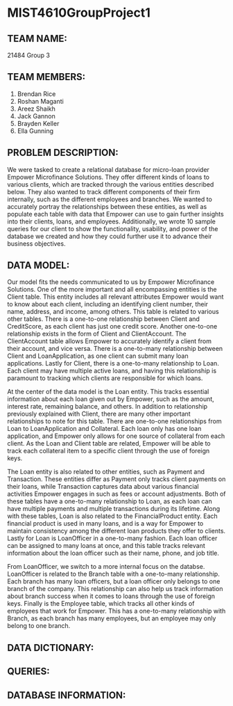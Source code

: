 # MIST4610GroupProject1

TEAM NAME:
-------------------------
21484 Group 3

TEAM MEMBERS:
-------------------------
1. Brendan Rice
2. Roshan Maganti
3. Areez Shaikh
4. Jack Gannon
5. Brayden Keller
6. Ella Gunning

PROBLEM DESCRIPTION:
-------------------------
We were tasked to create a relational database for micro-loan provider Empower Microfinance Solutions. They offer different kinds of loans to various clients, which are tracked through the various entities described below. They also wanted to track different components of their firm internally, such as the different employees and branches. We wanted to accurately portray the relationships between these entities, as well as populate each table with data that Empower can use to gain further insights into their clients, loans, and employees. Additionally, we wrote 10 sample queries for our client to show the functionality, usability, and power of the database we created and how they could further use it to advance their business objectives.

DATA MODEL:
------------------------
Our model fits the needs communicated to us by Empower Microfinance Solutions. One of the more important and all encompassing entities is the Client table. This entity includes all relevant attributes Empower would want to know about each client, including an identifying client number, their name, address, and income, among others. This table is related to various other tables. There is a one-to-one relationship between Client and CreditScore, as each client has just one credit score. Another one-to-one relationship exists in the form of Client and ClientAccount. The ClientAccount table allows Empower to accurately identify a client from their account, and vice versa. There is a one-to-many relationship between Client and LoanApplication, as one client can submit many loan applications. Lastly for Client, there is a one-to-many relationship to Loan. Each client may have multiple active loans, and having this relationship is paramount to tracking which clients are responsible for which loans.

At the center of the data model is the Loan entity. This tracks essential information about each loan given out by Empower, such as the amount, interest rate, remaining balance, and others. In addition to relationship previously explained with Client, there are many other important relationships to note for this table. There are one-to-one relationships from Loan to LoanApplication and Collateral. Each loan only has one loan application, and Empower only allows for one source of collateral from each client. As the Loan and Client table are related, Empower will be able to track each collateral item to a specific client through the use of foreign keys.

The Loan entity is also related to other entities, such as Payment and Transaction. These entities differ as Payment only tracks client payments on their loans, while Transaction captures data about various financial activities Empower engages in such as fees or account adjustments. Both of these tables have a one-to-many relationship to Loan, as each loan can have multiple payments and multiple transactions during its lifetime. Along with these tables, Loan is also related to the FinancialProduct entity. Each financial product is  used in many loans, and is a way for Empower to maintain consistency among the different loan products they offer to clients. Lastly for Loan is LoanOfficer in a one-to-many fashion. Each loan officer can be assigned to many loans at once, and this table tracks relevant information about the loan officer such as their name, phone, and job title. 

From LoanOfficer, we switch to a more internal focus on the databse. LoanOfficer is related to the Branch table with a one-to-many relationship. Each branch has many loan officers, but a loan officer only belongs to one branch of the company. This relationship can also help us track information about branch success when it comes to loans through the use of foreign keys. Finally is the Employee table, which tracks all other kinds of employees that work for Empower. This has a one-to-many relationship with Branch, as each branch has many employees, but an employee may only belong to one branch. 

DATA DICTIONARY:
---------------------


QUERIES:
-----------


DATABASE INFORMATION:
-------
